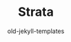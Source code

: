 ---
title: "Strata"
github: https://github.com/CloudCannon/Strata-Jekyll-Theme
demo: http://html5up.net/strata
author: old-jekyll-templates
draft: true
ssg:
  - Jekyll
cms:
  - No Cms
---